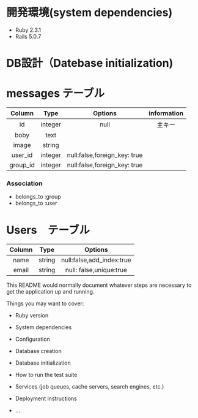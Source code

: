 # 開発環境(system dependencies)
* Ruby 2.3.1
* Rails 5.0.7

# DB設計（Datebase initialization)
# messages テーブル
  
| Column | Type | Options | information |
:---:|:---:|:---:|:--:|
| id   | integer| null | 主キー|
| boby | text    |     |
| image| string  | 
| user_id | integer | null:false,foreign_key: true |
| group_id | integer | null:false,foreign_key: true|

### Association
 * belongs_to :group
 * belongs_to :user
 
 # Users　テーブル
 
 | Column | Type | Options |
 :-:|:-:|:-:|
 |name|string| null:false,add_index:true|
 |email|string|null: false,unique:true|
 
 

This README would normally document whatever steps are necessary to get the
application up and running.

Things you may want to cover:

* Ruby version

* System dependencies

* Configuration

* Database creation

* Database initialization

* How to run the test suite

* Services (job queues, cache servers, search engines, etc.)

* Deployment instructions

* ...
